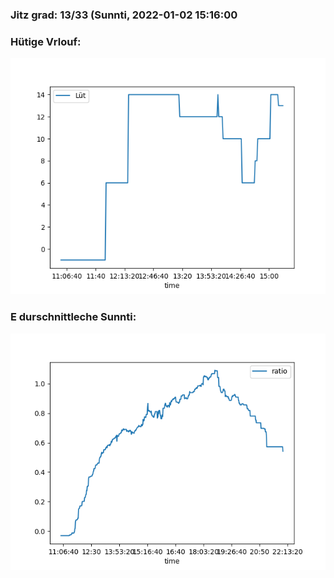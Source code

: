 ### Jitz grad: 13/33 (Sunnti, 2022-01-02 15:16:00

### Hütige Vrlouf:
![Graph](Today.png)

### E durschnittleche Sunnti:
![Graph](Sunnti.png)